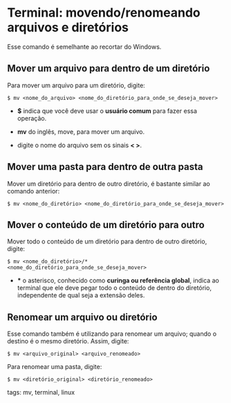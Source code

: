 # Terminal: movendo/renomeando arquivos e diretórios


Esse comando é semelhante ao recortar do Windows.

## Mover um arquivo para dentro de um diretório

Para mover um arquivo para um diretório, digite:

```
$ mv <nome_do_arquivo> <nome_do_diretório_para_onde_se_deseja_mover>
```

- **$** indica que você deve usar o **usuário comum** para fazer essa operação.

- **mv** do inglês, move, para mover um arquivo.

- digite o nome do arquivo sem os sinais **< >**.

## Mover uma pasta para dentro de outra pasta

Mover um diretório para dentro de outro diretório, é bastante similar ao comando anterior:

```
$ mv <nome_do_diretório> <nome_do_diretório_para_onde_se_deseja_mover>
```

## Mover o conteúdo de um diretório para outro

Mover todo o conteúdo de um diretório para dentro de outro diretório, digite:

```
$ mv <nome_do_diretório>/* <nome_do_diretório_para_onde_se_deseja_mover>
```

- __*__ o asterisco, conhecido como  **curinga ou referência global**, indica ao terminal que ele deve pegar todo o conteúdo de dentro do diretório, independente de qual seja a extensão deles.

## Renomear um arquivo ou diretório

Esse comando também é utilizando para renomear um arquivo; quando o destino é o mesmo diretório. Assim, digite:

```
$ mv <arquivo_original> <arquivo_renomeado>
```

Para renomear uma pasta, digite:

```
$ mv <diretório_original> <diretório_renomeado>
```

tags: mv, terminal, linux
